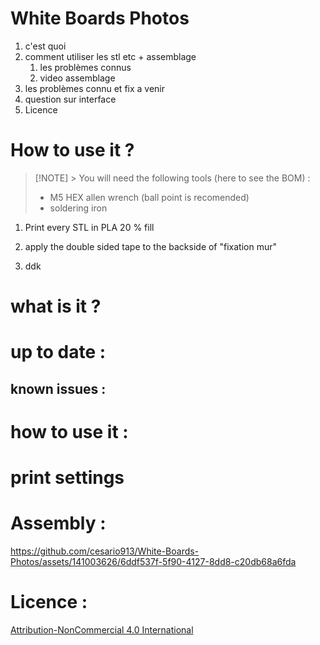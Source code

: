 # White Boards Photos

1. c'est quoi 
2. comment utiliser les stl etc + assemblage
	1. les problèmes connus
	2. video assemblage
3. les problèmes connu et fix a venir
4. question sur interface
5. Licence



# How to use it ?

> [!NOTE] > You will need the following tools (here to see the BOM) :
> - M5 HEX allen wrench (ball point is recomended)
> - soldering iron

1. Print every STL in PLA 20 % fill 

2. apply the double sided tape to the backside of "fixation mur"

3. ddk



# what is it ?


# up to date :

## known issues :

# how to use it :


# print settings




# Assembly :


https://github.com/cesario913/White-Boards-Photos/assets/141003626/6ddf537f-5f90-4127-8dd8-c20db68a6fda

# Licence :
[Attribution-NonCommercial 4.0 International
](https://creativecommons.org/licenses/by-nc/4.0/deed.en)


